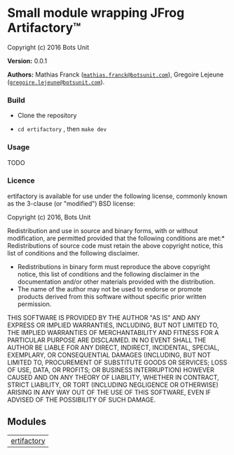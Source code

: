 

# Small module wrapping JFrog Artifactory™ #

Copyright (c) 2016 Bots Unit

__Version:__ 0.0.1

__Authors:__ Mathias Franck ([`mathias.franck@botsunit.com`](mailto:mathias.franck@botsunit.com)), Gregoire Lejeune ([`gregoire.lejeune@botsunit.com`](mailto:gregoire.lejeune@botsunit.com)).



### Build ###

* Clone the repository

* `cd ertifactory` , then `make dev`



### Usage ###

TODO


### Licence ###

ertifactory is available for use under the following license, commonly known as the 3-clause (or "modified") BSD license:

Copyright (c) 2016, Bots Unit<br />

Redistribution and use in source and binary forms, with or without modification, are permitted provided that the following conditions are met:* Redistributions of source code must retain the above copyright notice, this list of conditions and the following disclaimer.
* Redistributions in binary form must reproduce the above copyright notice, this list of conditions and the following disclaimer in the documentation and/or other materials provided with the distribution.
* The name of the author may not be used to endorse or promote products derived from this software without specific prior written permission.



THIS SOFTWARE IS PROVIDED BY THE AUTHOR "AS IS" AND ANY EXPRESS OR IMPLIED WARRANTIES, INCLUDING, BUT NOT LIMITED TO, THE IMPLIED WARRANTIES OF MERCHANTABILITY AND FITNESS FOR A PARTICULAR PURPOSE ARE DISCLAIMED. IN NO EVENT SHALL THE AUTHOR BE LIABLE FOR ANY DIRECT, INDIRECT, INCIDENTAL, SPECIAL, EXEMPLARY, OR CONSEQUENTIAL DAMAGES (INCLUDING, BUT NOT LIMITED TO, PROCUREMENT OF SUBSTITUTE GOODS OR SERVICES; LOSS OF USE, DATA, OR PROFITS; OR BUSINESS INTERRUPTION) HOWEVER CAUSED AND ON ANY THEORY OF LIABILITY, WHETHER IN CONTRACT, STRICT LIABILITY, OR TORT (INCLUDING NEGLIGENCE OR OTHERWISE) ARISING IN ANY WAY OUT OF THE USE OF THIS SOFTWARE, EVEN IF ADVISED OF THE POSSIBILITY OF SUCH DAMAGE.



## Modules ##


<table width="100%" border="0" summary="list of modules">
<tr><td><a href="ertifactory.md" class="module">ertifactory</a></td></tr></table>

